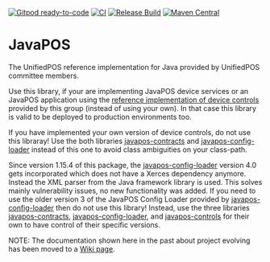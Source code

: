 [![Gitpod ready-to-code](https://img.shields.io/badge/Gitpod-ready--to--code-blue?logo=gitpod)](https://gitpod.io/#https://github.com/JavaPOSWorkingGroup/javapos) 
[![CI](https://github.com/JavaPOSWorkingGroup/javapos/actions/workflows/build.yml/badge.svg)](https://github.com/JavaPOSWorkingGroup/javapos/actions/workflows/build.yml)
[![Release Build](https://github.com/JavaPOSWorkingGroup/javapos/actions/workflows/release.yml/badge.svg)](https://github.com/JavaPOSWorkingGroup/javapos/actions/workflows/release.yml)
[![Maven Central](https://maven-badges.herokuapp.com/maven-central/org.javapos/javapos/badge.svg)](https://maven-badges.herokuapp.com/maven-central/org.javapos/javapos/)

# JavaPOS 

The UnifiedPOS reference implementation for Java provided by UnifiedPOS committee members.

Use this library, if your are implementing JavaPOS device services or an JavaPOS application using the [reference implementation of device controls](https://github.com/JavaPOSWorkingGroup/javapos-controls) provided by this group (instead of using your own). In that case this library is valid to be deployed to production environments too.

If you have implemented your own version of device controls, do not use this libraray! Use the both libraries [javapos-contracts](https://github.com/JavaPOSWorkingGroup/javapos-contracts) and [javapos-config-loader](https://github.com/JavaPOSWorkingGroup/javapos-config-loader) instead of this one to avoid class ambiguities on your class-path.

Since version 1.15.4 of this package, the [javapos-config-loader](https://github.com/JavaPOSWorkingGroup/javapos-config-loader) version 4.0 gets incorporated which does not have a Xerces dependency anymore. Instead the XML parser from the Java framework library is used. This solves mainly vulnerability issues, no new functionality was added.
If you need to use the older version 3 of the JavaPOS Config Loader provided by [javapos-config-loader](https://github.com/JavaPOSWorkingGroup/javapos-config-loader) then do not use this library! Instead, use the three libraries [javapos-contracts](https://github.com/JavaPOSWorkingGroup/javapos-contracts), [javapos-config-loader](https://github.com/JavaPOSWorkingGroup/javapos-config-loader), and [javapos-controls](https://github.com/JavaPOSWorkingGroup/javapos-controls) for their own to have control of their specific versions.

NOTE: The documentation shown here in the past about project evolving has been moved to a [Wiki page](https://github.com/JavaPOSWorkingGroup/javapos/wiki/Migrating-to-And-Joining-All-Sources-At-GitHub). 
